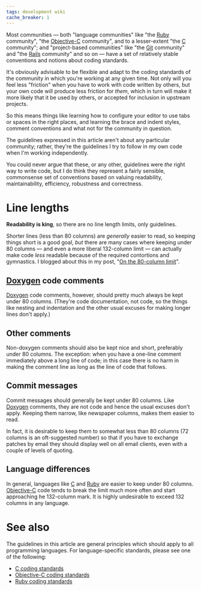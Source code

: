 ```yaml
---
tags: development wiki
cache_breaker: 1
---
```


Most communities — both "language communities" like "the [Ruby](/wiki/Ruby) community", "the [Objective-C](/wiki/Objective-C) community", and to a lesser-extent "the [C](/wiki/C) community"; and "project-based communities" like "the [Git](/wiki/Git) community" and "the [Rails](/wiki/Rails) community" and so on — have a set of relatively stable conventions and notions about coding standards.

It's obviously advisable to be flexible and adapt to the coding standards of the community in which you're working at any given time. Not only will you feel less "friction" when you have to work with code written by others, but your own code will produce less friction for *them*, which in turn will make it more likely that it be used by others, or accepted for inclusion in upstream projects.

So this means things like learning how to configure your editor to use tabs or spaces in the right places, and learning the brace and indent styles, comment conventions and what not for the community in question.

The guidelines expressed in this article aren't about any particular community; rather, they're the guidelines I try to follow in my own code when I'm working independently.

You could never argue that these, or any other, guidelines were *the* right way to write code, but I do think they represent a fairly sensible, commonsense set of conventions based on valuing readability, maintainability, efficiency, robustness and correctness.

# Line lengths

**Readability is king**, so there are no line length limits, only guidelines.

Shorter lines (less than 80 columns) are *generally* easier to read, so keeping things short is a good goal, *but* there are many cases where keeping under 80 columns — and even a more liberal 132-column limit — can actually make code *less* readable because of the required contortions and gymnastics. I blogged about this in my post, "[On the 80-column limit](/blog/on-the-80-column-limit)".

## [Doxygen](/wiki/Doxygen) code comments

[Doxygen](/wiki/Doxygen) code comments, however, should pretty much always be kept under 80 columns. (They're code documentation, not code, so the things like nesting and indentation and the other usual excuses for making longer lines don't apply.)

## Other comments

Non-doxygen comments should also be kept nice and short, preferably under 80 columns. The exception: when you have a one-line comment immediately above a long line of code; in this case there is no harm in making the comment line as long as the line of code that follows.

## Commit messages

Commit messages should generally be kept under 80 columns. Like [Doxygen](/wiki/Doxygen) comments, they are not code and hence the usual excuses don't apply. Keeping them narrow, like newspaper columns, makes them easier to read.

In fact, it is desirable to keep them to somewhat less than 80 columns (72 columns is an oft-suggested number) so that if you have to exchange patches by email they should display well on all email clients, even with a couple of levels of quoting.

## Language differences

In general, languages like [C](/wiki/C) and [Ruby](/wiki/Ruby) are easier to keep under 80 columns. [Objective-C](/wiki/Objective-C) code tends to break the limit much more often and start approaching he 132-column mark. It is highly undesirable to exceed 132 columns in any language.

# See also

The guidelines in this article are general principles which should apply to all programming languages. For language-specific standards, please see one of the following:

-   [C coding standards](/wiki/C_coding_standards)
-   [Objective-C coding standards](/wiki/Objective-C_coding_standards)
-   [Ruby coding standards](/wiki/Ruby_coding_standards)
